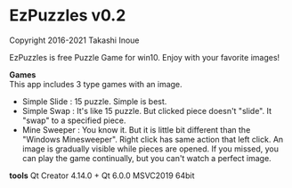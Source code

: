 EzPuzzles v0.2
==========

Copyright 2016-2021 Takashi Inoue

EzPuzzles is free Puzzle Game for win10.
Enjoy with your favorite images!

**Games**  
This app includes 3 type games with an image.

- Simple Slide : 15 puzzle. Simple is best.  
- Simple Swap  : It's like 15 puzzle. But clicked piece doesn't "slide". It "swap" to a specified piece.
- Mine Sweeper : You know it. But it is little bit different than the "Windows Minesweeper". Right click has same action that left click. An image is gradually visible while pieces are opened. If you missed, you can play the game continually, but you can't watch a perfect image.

**tools**
Qt Creator 4.14.0 + Qt 6.0.0 MSVC2019 64bit
